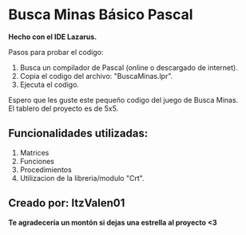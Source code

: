 # Busca Minas Básico Pascal

<strong>Hecho con el IDE Lazarus.</strong>

Pasos para probar el codigo:
1) Busca un compilador de Pascal (online o descargado de internet).
2) Copia el codigo del archivo: "BuscaMinas.lpr".
3) Ejecuta el codigo.

Espero que les guste este pequeño codigo del juego de Busca Minas. <br>
El tablero del proyecto es de 5x5.


## Funcionalidades utilizadas:
1) Matrices
2) Funciones
3) Procedimientos
4) Utilizacion de la libreria/modulo "Crt".


## Creado por: ItzValen01

**Te agradecería un montón si dejas una estrella al proyecto <3**
